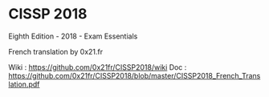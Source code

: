 # CISSP 2018

Eighth Edition - 2018 - Exam Essentials

French translation by 0x21.fr

Wiki : https://github.com/0x21fr/CISSP2018/wiki
Doc : https://github.com/0x21fr/CISSP2018/blob/master/CISSP2018_French_Translation.pdf
